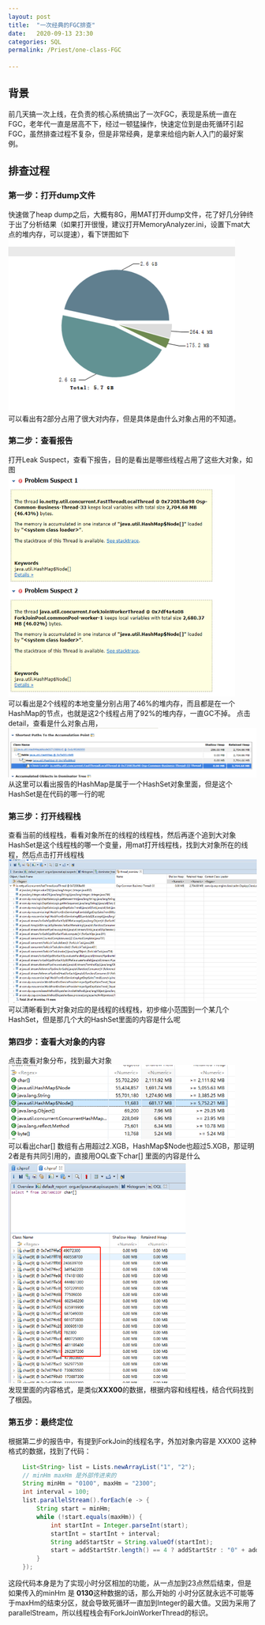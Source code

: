 ```yaml
---
layout: post  
title:  "一次经典的FGC排查"  
date:   2020-09-13 23:30  
categories: SQL  
permalink: /Priest/one-class-FGC

---
```




## 背景
前几天搞一次上线，在负责的核心系统搞出了一次FGC，表现是系统一直在FGC，老年代一直是居高不下，经过一顿猛操作，快速定位到是由死循环引起FGC，虽然排查过程不复杂，但是非常经典，是拿来给组内新人入门的最好案例。

## 排查过程
### 第一步：打开dump文件
快速做了heap dump之后，大概有8G，用MAT打开dump文件，花了好几分钟终于出了分析结果（如果打开很慢，建议打开MemoryAnalyzer.ini，设置下mat大点的堆内存，可以提速），看下饼图如下   
<img src="../img/2020/0914/WechatIMG267.jpg" height="350" width="460" />  
可以看出有2部分占用了很大对内存，但是具体是由什么对象占用的不知道。  

### 第二步：查看报告
打开Leak Suspect，查看下报告，目的是看出是哪些线程占用了这些大对象，如图  
<img src="../img/2020/0914/WechatIMG268.jpg" height="450" width="460" />  
可以看出是2个线程的本地变量分别占用了46%的堆内存，而且都是在一个HashMap的节点，也就是这2个线程占用了92%的堆内存，一直GC不掉。
点击detail，查看是什么对象占用，  
<img src="../img/2020/0914/WechatIMG270.jpg" height="100" width="540" />  
从这里可以看出报告的HashMap是属于一个HashSet对象里面，但是这个HashSet是在代码的哪一行的呢

### 第三步：打开线程栈
查看当前的线程栈，看看对象所在的线程的线程栈，然后再逐个追到大对象HashSet是这个线程栈的哪一个变量，用mat打开线程栈，找到大对象所在的线程，然后点击打开线程栈  
<img src="../img/2020/0914/WechatIMG271.jpg" height="290" width="660" />  
可以清晰看到大对象对应的是线程的线程栈，初步缩小范围到一个某几个HashSet，但是那几个大的HashSet里面的内容是什么呢

### 第四步：查看大对象的内容
点击查看对象分布，找到最大对象  
<img src="../img/2020/0914/WechatIMG269.jpg" height="150" width="460" />    
可以看出char[] 数组有占用超过2.XGB，HashMap$Node也超过5.XGB，那证明2者是有共同引用的，直接用OQL查下char[] 里面的内容是什么    
<img src="../img/2020/0914/WechatIMG275.jpg" height="450" width="360" />   
发现里面的内容格式，是类似**XXX00**的数据，根据内容和线程栈，结合代码找到了根因。  

### 第五步：最终定位
根据第二步的报告中，有提到ForkJoin的线程名字，外加对象内容是 XXX00 这种格式的数据，找到了代码：  

```java
    List<String> list = Lists.newArrayList("1", "2");
    // minHm maxHm 是外部传进来的
    String minHm = "0100", maxHm = "2300";
    int interval = 100;
    list.parallelStream().forEach(e -> {
        String start = minHm;
        while (!start.equals(maxHm)) {
            int startInt = Integer.parseInt(start);
            startInt = startInt + interval;
            String addStartStr = String.valueOf(startInt);
            start = addStartStr.length() == 4 ? addStartStr : "0" + addStartStr;
        }
    });
```
这段代码本身是为了实现小时分区相加的功能，从一点加到23点然后结束，但是如果传入的minHm 是 **0130**这种数据的话，那么开始的
小时分区就永远不可能等于maxHm的结束分区，就会导致死循环一直加到Integer的最大值。又因为采用了parallelStream，所以线程栈会有ForkJoinWorkerThread的标识。  
